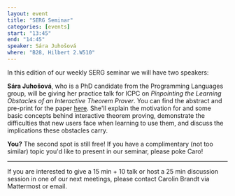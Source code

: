 ```yaml
---
layout: event
title: "SERG Seminar"
categories: [events]
start: "13:45"
end: "14:45"
speaker: Sára Juhošová
where: "B28, Hilbert 2.W510"
---
```


In this edition of our weekly SERG seminar we will have two speakers:

**Sára Juhošová**, who is a PhD candidate from the Programming Languages group, will be giving her practice talk for ICPC on *Pinpointing the Learning Obstacles of an Interactive Theorem Prover*. You can find the abstract and pre-print for the paper [here](https://sarajuhosova.com/#work). She'll explain the motivation for and some basic concepts behind interactive theorem proving, demonstrate the difficulties that new users face when learning to use them, and discuss the implications these obstacles carry.

**You?** 
The second spot is still free! If you have a complimentary (not too similar) topic you'd like to present in our seminar, please poke Caro!

---
If you are interested to give a 15 min + 10 talk or host a 25 min discussion session in one of our next meetings, please contact Carolin Brandt via Mattermost or email.
